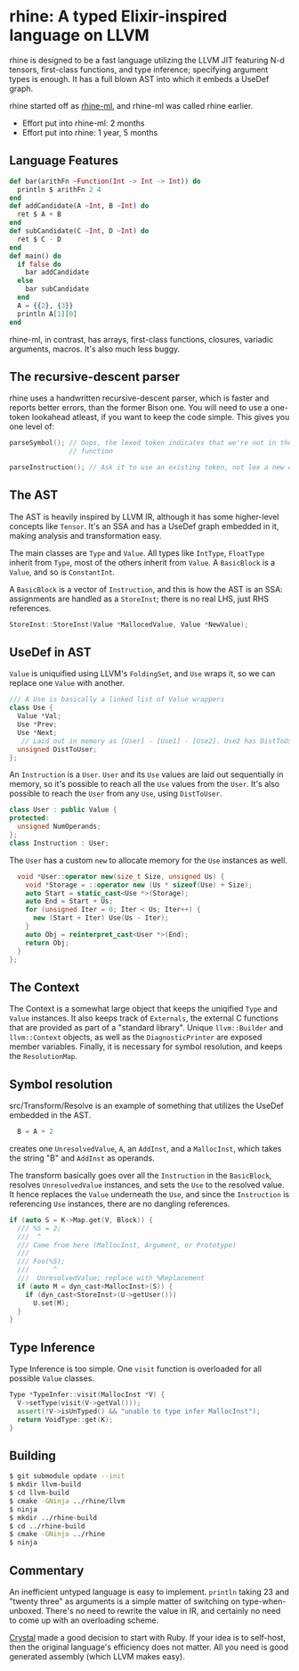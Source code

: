 # rhine: A typed Elixir-inspired language on LLVM

rhine is designed to be a fast language utilizing the LLVM JIT featuring N-d
tensors, first-class functions, and type inference; specifying argument
types is enough. It has a full blown AST into which it embeds a UseDef graph.

rhine started off as [rhine-ml](https://github.com/artagnon/rhine-ml), and
rhine-ml was called rhine earlier.

- Effort put into rhine-ml: 2 months
- Effort put into rhine: 1 year, 5 months

## Language Features

```elixir
def bar(arithFn ~Function(Int -> Int -> Int)) do
  println $ arithFn 2 4
end
def addCandidate(A ~Int, B ~Int) do
  ret $ A + B
end
def subCandidate(C ~Int, D ~Int) do
  ret $ C - D
end
def main() do
  if false do
    bar addCandidate
  else
    bar subCandidate
  end
  A = {{2}, {3}}
  println A[1][0]
end
```

rhine-ml, in contrast, has arrays, first-class functions, closures, variadic
arguments, macros. It's also much less buggy.

## The recursive-descent parser

rhine uses a handwritten recursive-descent parser, which is faster and reports
better errors, than the former Bison one. You will need to use a one-token
lookahead atleast, if you want to keep the code simple. This gives you one level
of:

```cpp
parseSymbol(); // Oops, the lexed token indicates that we're not in the right
               // function

parseInstruction(); // Ask it to use an existing token, not lex a new one
```

## The AST

The AST is heavily inspired by LLVM IR, although it has some higher-level
concepts like `Tensor`. It's an SSA and has a UseDef graph embedded in it,
making analysis and transformation easy.

The main classes are `Type` and `Value`. All types like `IntType`, `FloatType`
inherit from `Type`, most of the others inherit from `Value`. A `BasicBlock` is
a `Value`, and so is `ConstantInt`.

A `BasicBlock` is a vector of `Instruction`, and this is how the AST is an SSA:
assignments are handled as a `StoreInst`; there is no real LHS, just RHS
references.

```cpp
StoreInst::StoreInst(Value *MallocedValue, Value *NewValue);
```

## UseDef in AST

`Value` is uniquified using LLVM's `FoldingSet`, and `Use` wraps it, so we can
replace one `Value` with another.

```cpp
/// A Use is basically a linked list of Value wrappers
class Use {
  Value *Val;
  Use *Prev;
  Use *Next;
   // Laid out in memory as [User] - [Use1] - [Use2]. Use2 has DistToUser 2
  unsigned DistToUser;
};
```

An `Instruction` is a `User`. `User` and its `Use` values are laid out
sequentially in memory, so it's possible to reach all the `Use` values from the
`User`. It's also possible to reach the `User` from any `Use`, using
`DistToUser`.

```cpp
class User : public Value {
protected:
  unsigned NumOperands;
};
class Instruction : User;
```

The `User` has a custom `new` to allocate memory for the `Use` instances
as well.

```cpp
  void *User::operator new(size_t Size, unsigned Us) {
    void *Storage = ::operator new (Us * sizeof(Use) + Size);
    auto Start = static_cast<Use *>(Storage);
    auto End = Start + Us;
    for (unsigned Iter = 0; Iter < Us; Iter++) {
      new (Start + Iter) Use(Us - Iter);
    }
    auto Obj = reinterpret_cast<User *>(End);
    return Obj;
  }
};
```

## The Context

The Context is a somewhat large object that keeps the uniqified `Type` and
`Value` instances. It also keeps track of `Externals`, the external C functions
that are provided as part of a "standard library". Unique `llvm::Builder` and
`llvm::Context` objects, as well as the `DiagnosticPrinter` are exposed member
variables. Finally, it is necessary for symbol resolution, and keeps the
`ResolutionMap`.

## Symbol resolution

src/Transform/Resolve is an example of something that utilizes the UseDef embedded
in the AST.

```elixir
  B = A + 2
```

creates one `UnresolvedValue`, `A`, an `AddInst`, and a `MallocInst`,
which takes the string "B" and `AddInst` as operands.

The transform basically goes over all the `Instruction` in the `BasicBlock`,
resolves `UnresolvedValue` instances, and sets the `Use` to the resolved value.
It hence replaces the `Value` underneath the `Use`, and since the `Instruction`
is referencing `Use` instances, there are no dangling references.

```cpp
if (auto S = K->Map.get(V, Block)) {
  /// %S = 2;
  ///  ^
  /// Came from here (MallocInst, Argument, or Prototype)
  ///
  /// Foo(%S);
  ///      ^
  ///  UnresolvedValue; replace with %Replacement
  if (auto M = dyn_cast<MallocInst>(S)) {
    if (dyn_cast<StoreInst>(U->getUser()))
      U.set(M);
  }
}
```

## Type Inference

Type Inference is too simple. One `visit` function is overloaded for all
possible `Value` classes.

```cpp
Type *TypeInfer::visit(MallocInst *V) {
  V->setType(visit(V->getVal()));
  assert(!V->isUnTyped() && "unable to type infer MallocInst");
  return VoidType::get(K);
}
```

## Building

```sh
$ git submodule update --init
$ mkdir llvm-build
$ cd llvm-build
$ cmake -GNinja ../rhine/llvm
$ ninja
$ mkdir ../rhine-build
$ cd ../rhine-build
$ cmake -GNinja ../rhine
$ ninja
```

## Commentary

An inefficient untyped language is easy to implement. `println` taking 23 and
"twenty three" as arguments is a simple matter of switching on
type-when-unboxed. There's no need to rewrite the value in IR, and certainly no
need to come up with an overloading scheme.

[Crystal](http://crystal-lang.org/) made a good decision to start with Ruby. If
your idea is to self-host, then the original language's efficiency does not
matter. All you need is good generated assembly (which LLVM makes easy).
